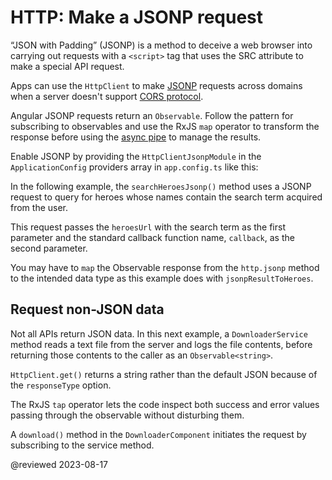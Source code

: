 # HTTP: Make a JSONP request

“JSON with Padding” (JSONP) is a method to deceive a web browser into carrying out requests with a `<script>` tag that uses the SRC attribute to make a special API request.

Apps can use the `HttpClient` to make [JSONP](https://en.wikipedia.org/wiki/JSONP) requests across domains when a server doesn't support [CORS protocol](https://developer.mozilla.org/docs/Web/HTTP/CORS).

Angular JSONP requests return an `Observable`.
Follow the pattern for subscribing to observables and use the RxJS `map` operator to transform the response before using the [async pipe](api/common/AsyncPipe) to manage the results.

Enable JSONP by providing the `HttpClientJsonpModule` in the `ApplicationConfig` providers array in `app.config.ts` like this:

<code-example header="app.config.ts (excerpt)" path="http/src/app/app.config.ts" region="jsonp"></code-example>

In the following example, the `searchHeroesJsonp()` method uses a JSONP request to query for heroes whose names contain the search term acquired from the user.

<code-example path="http/src/app/heroes/heroes.service.ts" region="searchHeroesJsonp">
</code-example>

This request passes the `heroesUrl` with the search term as the first parameter and the standard callback function name, `callback`, as the second parameter.

You may have to `map` the Observable response from the `http.jsonp` method to the intended data type 
as this example does with `jsonpResultToHeroes`.

## Request non-JSON data

Not all APIs return JSON data.
In this next example, a `DownloaderService` method reads a text file from the server and logs the file contents, before returning those contents to the caller as an `Observable<string>`.

<code-example header="app/downloader/downloader.service.ts (getTextFile)" linenums="false" path="http/src/app/downloader/downloader.service.ts" region="getTextFile"></code-example>

`HttpClient.get()` returns a string rather than the default JSON because of the `responseType` option.

The RxJS `tap` operator lets the code inspect both success and error values passing through the observable without disturbing them.

A `download()` method in the `DownloaderComponent` initiates the request by subscribing to the service method.

<code-example header="app/downloader/downloader.component.ts (download)" linenums="false" path="http/src/app/downloader/downloader.component.ts" region="download"></code-example>

<a id="error-handling"></a>

@reviewed 2023-08-17
